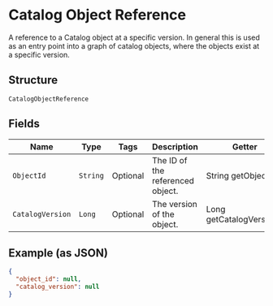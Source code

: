 
# Catalog Object Reference

A reference to a Catalog object at a specific version. In general this is
used as an entry point into a graph of catalog objects, where the objects exist
at a specific version.

## Structure

`CatalogObjectReference`

## Fields

| Name | Type | Tags | Description | Getter |
|  --- | --- | --- | --- | --- |
| `ObjectId` | `String` | Optional | The ID of the referenced object. | String getObjectId() |
| `CatalogVersion` | `Long` | Optional | The version of the object. | Long getCatalogVersion() |

## Example (as JSON)

```json
{
  "object_id": null,
  "catalog_version": null
}
```


